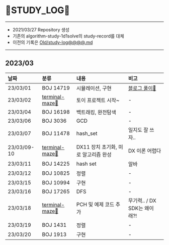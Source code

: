 # 📜STUDY_LOG📜
---
- 2021/03/27 Repository 생성
- 기존의 algorithm-study-1d1solve의 study-record를 대체
- 이전의 기록은 [Old/study-log@@@@.md](https://github.com/Oriburger/oriburger_study_log/blob/main/Old/study_log_2021.md)
---

## 2023/03

<div markdown="1">

|날짜|분류|내용|비고|
|:----|:----|:----|:----|
|23/03/01|BOJ 14719|시뮬레이션, 구현|[블로그 풀이📑](https://blog.naver.com/uss425/223031483662)|
|23/03/02|[terminal-maze🧩](https://github.com/Oriburger/terminal-maze/commit/d1c91a75eec4e73536f33c6680f27c606160e56b)|토이 프로젝트 시작~|-|
|23/03/04|BOJ 16198|백트래킹, 완전탐색|-|
|23/03/06|BOJ 3036|GCD|-|
|23/03/07|BOJ 11478|hash_set|일지도 잘 쓰자..|
|23/03/09-10|[terminal-maze🧩](https://github.com/Oriburger/terminal-maze/commit/21c0fcce72a80e7cf8850044539a95ad117a5522)|DX11 장치 초기화, 미로 알고리즘 완성|DX 이론 어렵다|
|23/03/11|BOJ 14225|hash set|알바|
|23/03/12|BOJ 10825|정렬|-|
|23/03/15|BOJ 10994|구현|-|
|23/03/16|BOJ 17265|DFS|-|
|23/03/18|[terminal-maze🧩](https://github.com/Oriburger/terminal-maze)|PCH 및 예제 코드 추가|무기력.. / DX SDK는 왜이래?!|
|23/03/19|BOJ 1431|정렬|-|
|23/03/20|BOJ 1913|구현|-|
</div>

<!--

- 📔📚📙📘📗📒📃📜📄📑

-->
